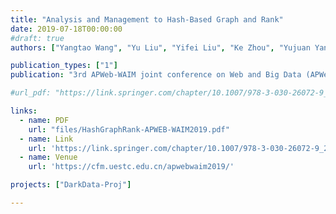 ```yaml
---
title: "Analysis and Management to Hash-Based Graph and Rank"
date: 2019-07-18T00:00:00
#draft: true
authors: ["Yangtao Wang", "Yu Liu", "Yifei Liu", "Ke Zhou", "Yujuan Yang", "Jiangfeng Zeng", "Xiaodong Xu", "Zhili Xiao"]

publication_types: ["1"]
publication: "3rd APWeb-WAIM joint conference on Web and Big Data (APWeb-WAIM 2019), Chengdu, China."

#url_pdf: "https://link.springer.com/chapter/10.1007/978-3-030-26072-9_22"

links:
  - name: PDF
    url: "files/HashGraphRank-APWEB-WAIM2019.pdf"
  - name: Link
    url: 'https://link.springer.com/chapter/10.1007/978-3-030-26072-9_22'
  - name: Venue
    url: 'https://cfm.uestc.edu.cn/apwebwaim2019/'

projects: ["DarkData-Proj"]

---
```


